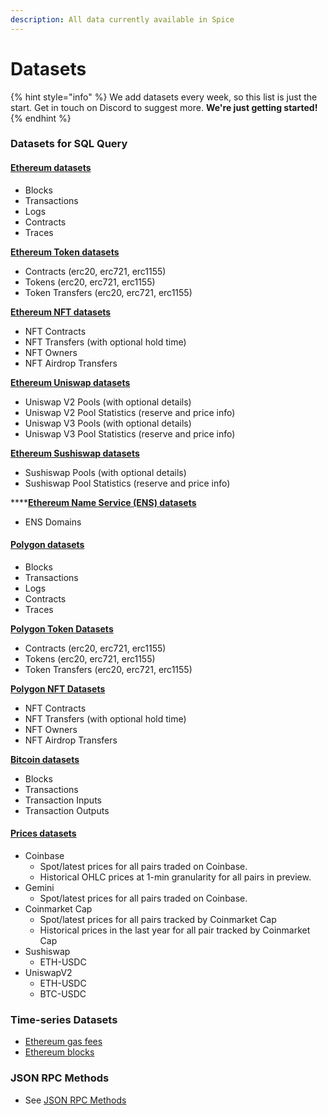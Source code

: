 ```yaml
---
description: All data currently available in Spice
---
```


# Datasets

{% hint style="info" %}
We add datasets every week, so this list is just the start. Get in touch on Discord to suggest more. **We're just getting started!**
{% endhint %}

### Datasets for SQL Query

#### [Ethereum datasets](reference/sql-query-tables/sql-query-tables/)

* Blocks
* Transactions
* Logs
* Contracts
* Traces

[**Ethereum Token datasets**](reference/sql-query-tables/sql-query-tables/token-tables.md)

* Contracts (erc20, erc721, erc1155)
* Tokens (erc20, erc721, erc1155)
* Token Transfers (erc20, erc721, erc1155)

[**Ethereum NFT datasets**](reference/sql-query-tables/sql-query-tables/nft-tables.md)

* NFT Contracts
* NFT Transfers (with optional hold time)
* NFT Owners
* NFT Airdrop Transfers

[**Ethereum Uniswap datasets**](reference/sql-query-tables/ethereum/uniswap-v2-tables.md)

* Uniswap V2 Pools (with optional details)
* Uniswap V2 Pool Statistics (reserve and price info)
* Uniswap V3 Pools (with optional details)
* Uniswap V3 Pool Statistics (reserve and price info)

[**Ethereum Sushiswap datasets**](reference/sql-query-tables/ethereum/sushiswap-tables.md)

* Sushiswap Pools (with optional details)
* Sushiswap Pool Statistics (reserve and price info)

****[**Ethereum Name Service (ENS) datasets**](reference/sql-query-tables/ethereum/token-tables-1.md)

* ENS Domains

#### [Polygon datasets](reference/sql-query-tables/polygon/)

* Blocks
* Transactions
* Logs
* Contracts
* Traces

****[**Polygon Token Datasets**](reference/sql-query-tables/polygon/token-tables.md)****

* Contracts (erc20, erc721, erc1155)
* Tokens (erc20, erc721, erc1155)
* Token Transfers (erc20, erc721, erc1155)

****[**Polygon NFT Datasets**](reference/sql-query-tables/polygon/nft-tables.md)****

* NFT Contracts
* NFT Transfers (with optional hold time)
* NFT Owners
* NFT Airdrop Transfers

****[**Bitcoin datasets**](reference/sql-query-tables/bitcoin.md)****

* Blocks
* Transactions
* Transaction Inputs
* Transaction Outputs

#### [Prices datasets](reference/sql-query-tables/prices/)

* Coinbase
  * Spot/latest prices for all pairs traded on Coinbase.
  * Historical OHLC prices at 1-min granularity for all pairs in preview.
* Gemini
  * Spot/latest prices for all pairs traded on Coinbase.
* Coinmarket Cap
  * Spot/latest prices for all pairs tracked by Coinmarket Cap
  * Historical prices in the last year for all pair tracked by Coinmarket Cap
* Sushiswap
  * ETH-USDC
* UniswapV2
  * ETH-USDC
  * BTC-USDC

### Time-series Datasets

* [Ethereum gas fees](https://docs.spice.xyz/api/ethereum/gas-fees)
* [Ethereum blocks](https://docs.spice.xyz/api/ethereum/blocks)

### JSON RPC Methods

* See [JSON RPC Methods](datasets.md#time-series-datasets-1)
